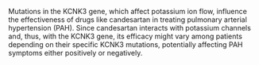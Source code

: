 Mutations in the KCNK3 gene, which affect potassium ion flow, influence the effectiveness of drugs like candesartan in treating pulmonary arterial hypertension (PAH). Since candesartan interacts with potassium channels and, thus, with the KCNK3 gene, its efficacy might vary among patients depending on their specific KCNK3 mutations, potentially affecting PAH symptoms either positively or negatively.